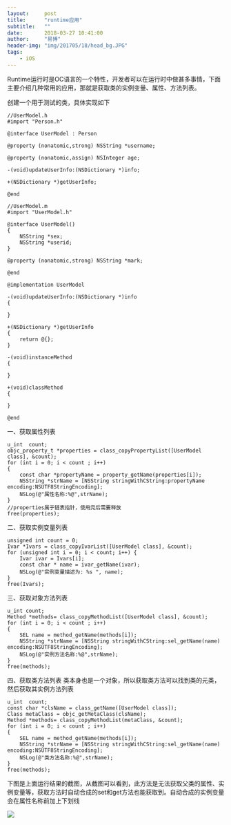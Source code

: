 ```yaml
---
layout:     post
title:      "runtime应用"
subtitle:   ""
date:       2018-03-27 10:41:00
author:     "易博"
header-img: "img/201705/18/head_bg.JPG"
tags:
    - iOS
---
```


Runtime运行时是OC语言的一个特性，开发者可以在运行时中做甚多事情，下面主要介绍几种常用的应用，那就是获取类的实例变量、属性、方法列表。

创建一个用于测试的类，具体实现如下
```
//UserModel.h
#import "Person.h"

@interface UserModel : Person

@property (nonatomic,strong) NSString *username;

@property (nonatomic,assign) NSInteger age;

-(void)updateUserInfo:(NSDictionary *)info;

+(NSDictionary *)getUserInfo;

@end

//UserModel.m
#import "UserModel.h"

@interface UserModel()
{
    NSString *sex;
    NSString *userid;
}

@property (nonatomic,strong) NSString *mark;

@end

@implementation UserModel

-(void)updateUserInfo:(NSDictionary *)info
{
    
}

+(NSDictionary *)getUserInfo
{
    return @{};
}

-(void)instanceMethod
{
    
}

+(void)classMethod
{
    
}

@end
```

一、获取属性列表

```
u_int  count;
objc_property_t *properties = class_copyPropertyList([UserModel class], &count);
for (int i = 0; i < count ; i++)
{
    const char *propertyName = property_getName(properties[i]);
    NSString *strName = [NSString stringWithCString:propertyName encoding:NSUTF8StringEncoding];
    NSLog(@"属性名称:%@",strName);
}
//properties属于链表指针，使用完后需要释放
free(properties);

```

二、获取实例变量列表

```
unsigned int count = 0;
Ivar *Ivars = class_copyIvarList([UserModel class], &count);
for (unsigned int i = 0; i < count; i++) {
    Ivar ivar = Ivars[i];
    const char * name = ivar_getName(ivar);
    NSLog(@"实例变量描述为: %s ", name);
}
free(Ivars);
```

三、获取对象方法列表

```
u_int count;
Method *methods= class_copyMethodList([UserModel class], &count);
for (int i = 0; i < count ; i++)
{
    SEL name = method_getName(methods[i]);
    NSString *strName = [NSString stringWithCString:sel_getName(name) encoding:NSUTF8StringEncoding];
    NSLog(@"实例方法名称:%@",strName);
}
free(methods);
```

四、获取类方法列表
类本身也是一个对象，所以获取类方法可以找到类的元类，然后获取其实例方法列表

```
u_int  count;
const char *clsName = class_getName([UserModel class]);
Class metaClass = objc_getMetaClass(clsName);
Method *methods= class_copyMethodList(metaClass, &count);
for (int i = 0; i < count ; i++)
{
    SEL name = method_getName(methods[i]);
    NSString *strName = [NSString stringWithCString:sel_getName(name) encoding:NSUTF8StringEncoding];
    NSLog(@"类方法名称:%@",strName);
}
free(methods);
```

下图是上面运行结果的截图，从截图可以看到，此方法是无法获取父类的属性、实例变量等，获取方法时自动合成的set和get方法也能获取到。自动合成的实例变量会在属性名称前加上下划线

![](http://www.xttxqjfg.cn/img/201803/27/01001.png)




